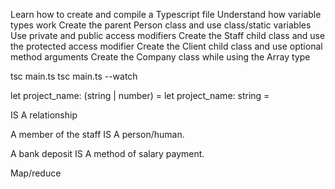 Learn how to create and compile a Typescript file
Understand how variable types work 
Create the parent Person class and use class/static variables
Use private and public access modifiers
Create the Staff child class and use the protected access modifier
Create the Client child class and use optional method arguments
Create the Company class while using the Array type


tsc main.ts
tsc main.ts --watch

let project_name: (string | number) = 
let project_name: string = 

IS A relationship 

A member of the staff IS A person/human.

A bank deposit IS A method of salary payment.

Map/reduce